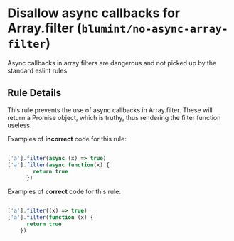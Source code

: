 # Disallow async callbacks for Array.filter (`blumint/no-async-array-filter`)

<!-- end auto-generated rule header -->

Async callbacks in array filters are dangerous and not picked up by the standard eslint rules.

## Rule Details

This rule prevents the use of async callbacks in Array.filter. These will return a Promise object, which is truthy, thus rendering the filter function useless.

Examples of **incorrect** code for this rule:

```typescript

['a'].filter(async (x) => true)
['a'].filter(async function(x) {
        return true
      })
```

Examples of **correct** code for this rule:

```typescript

['a'].filter((x) => true)
['a'].filter(function (x) {
      return true
    })
```

